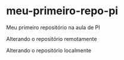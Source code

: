 # meu-primeiro-repo-pi
Meu primeiro repositório na aula de PI

Alterando o repositório remotamente


Alterando o repositório localmente


